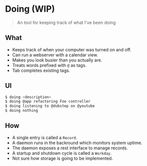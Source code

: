 # Doing (WIP)

> An tool for keeping track of what I've been doing

## What

* Keeps track of when your computer was turned on and off.
* Can run a webserver with a calendar view.
* Makes you look busier than you actually are.
* Treats words prefixed with `@` as tags.
* Tab completes existing tags.

## UI

``` sh
$ doing <description>
$ doing @app refactoring Foo controller
$ doing listening to @dubstep on @youtube
$ doing nothing
```

## How

* A single entry is called a `Record`.
* A daemon runs in the backround which monitors system uptime.
* The daemon exposes a rest interface to manage records.
* A startup and shutdown cycle is called a `Workday`.
* Not sure how storage is going to be implemented.



